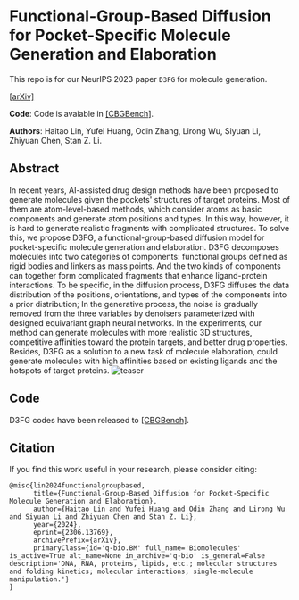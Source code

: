 # Functional-Group-Based Diffusion for Pocket-Specific Molecule Generation and Elaboration

This repo is for our NeurIPS 2023 paper `D3FG` for molecule generation.

[[arXiv]](https://arxiv.org/abs/2306.13769) &nbsp;


**Code**: Code is avaiable in [[CBGBench]](https://github.com/EDAPINENUT/CBGBench/tree/master). 

**Authors**: Haitao Lin, Yufei Huang, Odin Zhang, Lirong Wu, Siyuan Li, Zhiyuan Chen, Stan Z. Li.



## Abstract
In recent years, AI-assisted drug design methods have been proposed to generate molecules given the pockets' structures of target proteins. Most of them are atom-level-based methods, which consider atoms as basic components and generate atom positions and types. In this way, however, it is hard to generate realistic fragments with complicated structures. To solve this, we propose D3FG, a functional-group-based diffusion model for pocket-specific molecule generation and elaboration. D3FG decomposes molecules into two categories of components: functional groups defined as rigid bodies and linkers as mass points. And the two kinds of components can together form complicated fragments that enhance ligand-protein interactions.
To be specific, in the diffusion process, D3FG diffuses the data distribution of the positions, orientations, and types of the components into a prior distribution; In the generative process, the noise is gradually removed from the three variables by denoisers parameterized with designed equivariant graph neural networks. In the experiments, our method can generate molecules with more realistic 3D structures, competitive affinities toward the protein targets, and better drug properties. Besides, D3FG as a solution to a new task of molecule elaboration, could generate molecules with high affinities based on existing ligands and the hotspots of target proteins.
![teaser](https://raw.githubusercontent.com/EDAPINENUT/D3FG/main/d3fg_workflow.PNG)

## Code 
D3FG codes have been released to [[CBGBench]](https://github.com/EDAPINENUT/CBGBench/tree/master).


## Citation
If you find this work useful in your research, please consider citing:
```
@misc{lin2024functionalgroupbased,
      title={Functional-Group-Based Diffusion for Pocket-Specific Molecule Generation and Elaboration}, 
      author={Haitao Lin and Yufei Huang and Odin Zhang and Lirong Wu and Siyuan Li and Zhiyuan Chen and Stan Z. Li},
      year={2024},
      eprint={2306.13769},
      archivePrefix={arXiv},
      primaryClass={id='q-bio.BM' full_name='Biomolecules' is_active=True alt_name=None in_archive='q-bio' is_general=False description='DNA, RNA, proteins, lipids, etc.; molecular structures and folding kinetics; molecular interactions; single-molecule manipulation.'}
}
```

